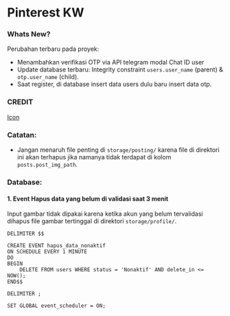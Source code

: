 # Pinterest KW

### Whats New?

Perubahan terbaru pada proyek:

- Menambahkan verifikasi OTP via API telegram modal Chat ID user
- Update database terbaru: Integrity constraint `users.user_name` (parent) & `otp.user_name` (child).
- Saat register, di database insert data users dulu baru insert data otp.

### CREDIT

[Icon](https://id.pinterest.com/pin/408912841182046181/)

### Catatan:
- Jangan menaruh file penting di `storage/posting/` karena file di direktori ini akan terhapus jika namanya tidak terdapat di kolom `posts.post_img_path`.

### Database:

#### 1. Event Hapus data yang belum di validasi saat 3 menit

Input gambar tidak dipakai karena ketika akun yang belum tervalidasi dihapus file gambar tertinggal di direktori `storage/profile/`.

```
DELIMITER $$

CREATE EVENT hapus_data_nonaktif
ON SCHEDULE EVERY 1 MINUTE
DO
BEGIN
    DELETE FROM users WHERE status = 'Nonaktif' AND delete_in <= NOW();
END$$

DELIMITER ;
```

```
SET GLOBAL event_scheduler = ON;
```

